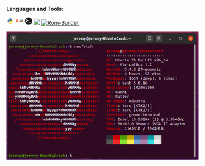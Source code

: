 **Languages and Tools:**

<code><img height="20" src="https://raw.githubusercontent.com/github/explore/80688e429a7d4ef2fca1e82350fe8e3517d3494d/topics/python/python.png"></code>
<code><img height="20" src="https://raw.githubusercontent.com/github/explore/80688e429a7d4ef2fca1e82350fe8e3517d3494d/topics/git/git.png"></code>
<code><img height="20" src="https://raw.githubusercontent.com/github/explore/80688e429a7d4ef2fca1e82350fe8e3517d3494d/topics/terminal/terminal.png"></code>
![](https://komarev.com/ghpvc/?username=NFS-projects)
[![Rom-Builder](https://github.com/NFS-projects/Rom-Builder/actions/workflows/ci.yml/badge.svg)](https://github.com/NFS-projects/Rom-Builder/actions/workflows/ci.yml)

<p align="center">
<img src="https://raw.githubusercontent.com/NFS-projects/Rom-Builder/main/logo.png" > 
</p>
